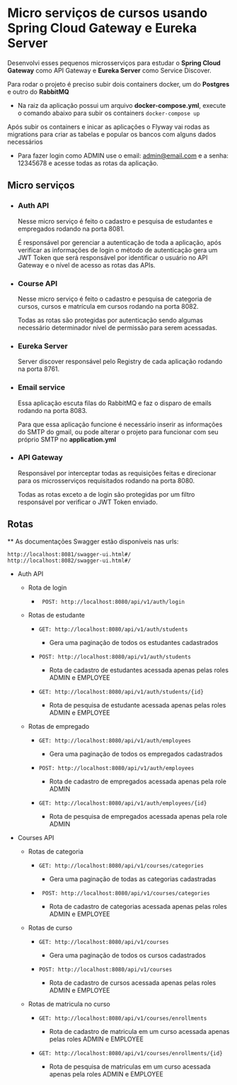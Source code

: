 # Micro serviços de cursos usando Spring Cloud Gateway e Eureka Server
Desenvolvi esses pequenos microsserviços para estudar o **Spring Cloud Gateway** como API Gateway e **Eureka Server** como Service Discover.

Para rodar o projeto é preciso subir dois containers docker, um do **Postgres** e outro do **RabbitMQ**

- Na raiz da aplicação possui um arquivo **docker-compose.yml**, execute o comando abaixo para subir os containers
  `docker-compose up`

Após subir os containers e inicar as aplicações o Flyway vai rodas as migrations para criar as tabelas e popular os bancos com alguns dados necessários

- Para fazer login como ADMIN use o email: admin@email.com e a senha: 12345678 e acesse todas as rotas da aplicação.

## Micro serviços
- ### Auth API
  Nesse micro serviço é feito o cadastro e pesquisa de estudantes e empregados rodando na porta 8081.

  É responsável por gerenciar a autenticação de toda a aplicação,  após verificar as informações de login o método de autenticação gera um JWT Token que será responsável por identificar o usuário no API Gateway e o nível de acesso as rotas das APIs.

- ### Course API

  Nesse micro serviço é feito o cadastro e pesquisa de categoria de cursos, cursos e matrícula em cursos rodando na porta 8082.

  Todas as rotas são protegidas por autenticação sendo algumas necessário determinador nível de permissão para serem acessadas.

- ### Eureka Server

  Server discover responsável pelo Registry de cada aplicação rodando na porta 8761.

- ### Email service

  Essa aplicação escuta filas do RabbitMQ e faz o disparo de emails rodando na porta 8083.

  Para que essa aplicação funcione é necessário inserir as informações do SMTP do gmail, ou pode alterar o projeto para funcionar com seu próprio SMTP no **application.yml**

- ### API Gateway

  Responsável por interceptar todas as requisições feitas e direcionar para os microsserviços requisitados rodando na porta 8080.

  Todas as rotas exceto a de login são protegidas por um filtro responsável por verificar o JWT Token enviado.

## Rotas
** As documentações Swagger estão disponíveis nas urls:

    http://localhost:8081/swagger-ui.html#/
    http://localhost:8082/swagger-ui.html#/

- Auth API
    - Rota de login
        - ` POST: http://localhost:8080/api/v1/auth/login`

    - Rotas de estudante
        - `GET: http://localhost:8080/api/v1/auth/students`
            - Gera uma paginação de todos os estudantes cadastrados

        - `POST: http://localhost:8080/api/v1/auth/students`
            - Rota de cadastro de estudantes acessada apenas pelas roles ADMIN e EMPLOYEE

        - `GET: http://localhost:8080/api/v1/auth/students/{id}`
            - Rota de pesquisa de estudante acessada apenas pelas roles ADMIN e EMPLOYEE

    - Rotas de empregado
        - `GET: http://localhost:8080/api/v1/auth/employees`
            - Gera uma paginação de todos os empregados cadastrados

        - `POST: http://localhost:8080/api/v1/auth/employees`
            - Rota de cadastro de empregados acessada apenas pela role ADMIN

        - `GET: http://localhost:8080/api/v1/auth/employees/{id}`
            - Rota de pesquisa de empregados acessada apenas pela role ADMIN

- Courses API

    - Rotas de categoria
        - `GET: http://localhost:8080/api/v1/courses/categories`
            - Gera uma paginação de todas as categorias cadastradas

        - ` POST: http://localhost:8080/api/v1/courses/categories`
            - Rota de cadastro de categorias acessada apenas pelas roles ADMIN e EMPLOYEE

    - Rotas de curso
        - `GET: http://localhost:8080/api/v1/courses`
            - Gera uma paginação de todos os cursos cadastrados

        - `POST: http://localhost:8080/api/v1/courses`
            - Rota de cadastro de cursos acessada apenas pelas roles ADMIN e EMPLOYEE

    - Rotas de matricula no curso
        - `GET: http://localhost:8080/api/v1/courses/enrollments`
            - Rota de cadastro de matricula em um curso acessada apenas pelas roles ADMIN e EMPLOYEE

        - `GET: http://localhost:8080/api/v1/courses/enrollments/{id}`
            - Rota de pesquisa de matriculas em um curso acessada apenas pela roles ADMIN e EMPLOYEE